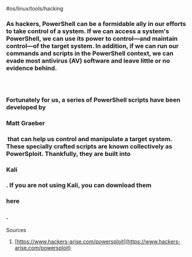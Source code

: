 #os/linux/tools/hacking
### As hackers, PowerShell can be a formidable ally in our efforts to take control of a system. If we can access a system's PowerShell, we can use its power to control—and maintain control—of the target system. In addition, if we can run our commands and scripts in the PowerShell context, we can evade most antivirus (AV) software and leave little or no evidence behind.

### ​

### Fortunately for us, a series of PowerShell scripts have been developed by 

### Matt Graeber

###  that can help us control and manipulate a target system. These specially crafted scripts are known collectively as PowerSploit. Thankfully, they are built into 

### Kali

### . If you are not using Kali, you can download them 

### here

### .

Sources

1. [https://www.hackers-arise.com/powersploit](https://www.hackers-arise.com/powersploit)